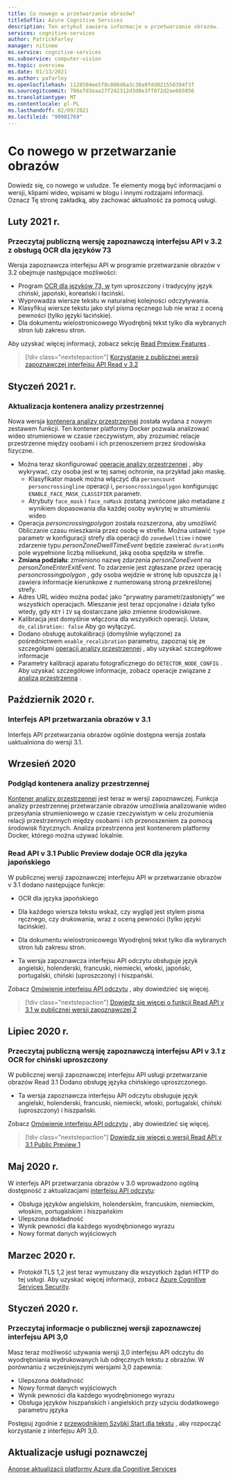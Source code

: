 ```yaml
---
title: Co nowego w przetwarzanie obrazów?
titleSuffix: Azure Cognitive Services
description: Ten artykuł zawiera informacje o przetwarzanie obrazów.
services: cognitive-services
author: PatrickFarley
manager: nitinme
ms.service: cognitive-services
ms.subservice: computer-vision
ms.topic: overview
ms.date: 01/13/2021
ms.author: pafarley
ms.openlocfilehash: 1128504ee5f8c086d6a3c30a9fdd021550394f3f
ms.sourcegitcommit: 706e7d3eaa27f242312d3d8e3ff072d2ae685956
ms.translationtype: MT
ms.contentlocale: pl-PL
ms.lasthandoff: 02/09/2021
ms.locfileid: "99981769"
---
```

# <a name="whats-new-in-computer-vision"></a>Co nowego w przetwarzanie obrazów

Dowiedz się, co nowego w usłudze. Te elementy mogą być informacjami o wersji, klipami wideo, wpisami w blogu i innymi rodzajami informacji. Oznacz Tę stronę zakładką, aby zachować aktualność za pomocą usługi.

## <a name="february-2021"></a>Luty 2021 r.

### <a name="read-api-v32-public-preview-with-ocr-support-for-73-languages"></a>Przeczytaj publiczną wersję zapoznawczą interfejsu API v 3.2 z obsługą OCR dla języków 73
Wersja zapoznawcza interfejsu API w programie przetwarzanie obrazów v 3.2 obejmuje następujące możliwości:
* Program [OCR dla języków 73, w](./language-support.md#optical-character-recognition-ocr) tym uproszczony i tradycyjny język chiński, japoński, koreański i łaciński.
* Wyprowadza wiersze tekstu w naturalnej kolejności odczytywania.
* Klasyfikuj wiersze tekstu jako styl pisma ręcznego lub nie wraz z oceną pewności (tylko języki łacińskie).
* Dla dokumentu wielostronicowego Wyodrębnij tekst tylko dla wybranych stron lub zakresu stron.

Aby uzyskać więcej informacji, zobacz sekcję [Read Preview Features](concept-recognizing-text.md#natural-reading-order-output) .

> [!div class="nextstepaction"]
> [Korzystanie z publicznej wersji zapoznawczej interfejsu API Read v 3.2](https://westus.dev.cognitive.microsoft.com/docs/services/computer-vision-v3-2-preview-2/operations/5d986960601faab4bf452005)


## <a name="january-2021"></a>Styczeń 2021 r.

### <a name="spatial-analysis-container-update"></a>Aktualizacja kontenera analizy przestrzennej

Nowa wersja [kontenera analizy przestrzennej](spatial-analysis-container.md) została wydana z nowym zestawem funkcji. Ten kontener platformy Docker pozwala analizować wideo strumieniowe w czasie rzeczywistym, aby zrozumieć relacje przestrzenne między osobami i ich przenoszeniem przez środowiska fizyczne. 

* Można teraz skonfigurować [operacje analizy przestrzennej](spatial-analysis-operations.md) , aby wykrywać, czy osoba jest w tej samej ochronie, na przykład jako maskę. 
    * Klasyfikator masek można włączyć dla `personcount` `personcrossingline` operacji i, `personcrossingpolygon` konfigurując `ENABLE_FACE_MASK_CLASSIFIER` parametr.
    * Atrybuty `face_mask` i `face_noMask` zostaną zwrócone jako metadane z wynikiem dopasowania dla każdej osoby wykrytej w strumieniu wideo
* Operacja *personcrossingpolygon* została rozszerzona, aby umożliwić Obliczanie czasu mieszkania przez osobę w strefie. Można ustawić `type` parametr w konfiguracji strefy dla operacji do `zonedwelltime` i nowe zdarzenie typu *personZoneDwellTimeEvent* będzie zawierać `durationMs` pole wypełnione liczbą milisekund, jaką osoba spędziła w strefie.
* **Zmiana podziału**: zmieniono nazwę zdarzenia *personZoneEvent* na *personZoneEnterExitEvent*. To zdarzenie jest zgłaszane przez operację *personcrossingpolygon* , gdy osoba wejdzie w stronę lub opuszcza ją i zawiera informacje kierunkowe z numerowaną stroną przekreślonej strefy.
* Adres URL wideo można podać jako "prywatny parametr/zasłonięty" we wszystkich operacjach. Mieszanie jest teraz opcjonalne i działa tylko wtedy, gdy `KEY` i `IV` są dostarczane jako zmienne środowiskowe.
* Kalibracja jest domyślnie włączona dla wszystkich operacji. Ustaw, `do_calibration: false` Aby go wyłączyć.
* Dodano obsługę autokalibracji (domyślnie wyłączone) za pośrednictwem `enable_recalibration` parametru, zapoznaj się ze szczegółami [operacji analizy przestrzennej](https://docs.microsoft.com/azure/cognitive-services/computer-vision/spatial-analysis-operations) , aby uzyskać szczegółowe informacje
* Parametry kalibracji aparatu fotograficznego do `DETECTOR_NODE_CONFIG` . Aby uzyskać szczegółowe informacje, zobacz operacje związane z [analizą przestrzenną](https://docs.microsoft.com/azure/cognitive-services/computer-vision/spatial-analysis-operations) .


## <a name="october-2020"></a>Październik 2020 r.

### <a name="computer-vision-api-v31-ga"></a>Interfejs API przetwarzania obrazów v 3.1

Interfejs API przetwarzania obrazów ogólnie dostępna wersja została uaktualniona do wersji 3.1.

## <a name="september-2020"></a>Wrzesień 2020

### <a name="spatial-analysis-container-preview"></a>Podgląd kontenera analizy przestrzennej

[Kontener analizy przestrzennej](spatial-analysis-container.md) jest teraz w wersji zapoznawczej. Funkcja analizy przestrzennej przetwarzanie obrazów umożliwia analizowanie wideo przesyłania strumieniowego w czasie rzeczywistym w celu zrozumienia relacji przestrzennych między osobami i ich przenoszeniem za pomocą środowisk fizycznych. Analiza przestrzenna jest kontenerem platformy Docker, którego można używać lokalnie. 

### <a name="read-api-v31-public-preview-adds-ocr-for-japanese"></a>Read API v 3.1 Public Preview dodaje OCR dla języka japońskiego
W publicznej wersji zapoznawczej interfejsu API w przetwarzanie obrazów v 3.1 dodano następujące funkcje:
* OCR dla języka japońskiego
* Dla każdego wiersza tekstu wskaż, czy wygląd jest stylem pisma ręcznego, czy drukowania, wraz z oceną pewności (tylko języki łacińskie).
* Dla dokumentu wielostronicowego Wyodrębnij tekst tylko dla wybranych stron lub zakresu stron.

* Ta wersja zapoznawcza interfejsu API odczytu obsługuje język angielski, holenderski, francuski, niemiecki, włoski, japoński, portugalski, chiński (uproszczony) i hiszpański.

Zobacz [Omówienie interfejsu API odczytu](concept-recognizing-text.md) , aby dowiedzieć się więcej.

> [!div class="nextstepaction"]
> [Dowiedz się więcej o funkcji Read API v 3.1 w publicznej wersji zapoznawczej 2](https://westus2.dev.cognitive.microsoft.com/docs/services/computer-vision-v3-1-preview-2/operations/5d986960601faab4bf452005)

## <a name="july-2020"></a>Lipiec 2020 r.

### <a name="read-api-v31-public-preview-with-ocr-for-simplified-chinese"></a>Przeczytaj publiczną wersję zapoznawczą interfejsu API v 3.1 z OCR for chiński uproszczony
W publicznej wersji zapoznawczej interfejsu API usługi przetwarzanie obrazów Read 3.1 Dodano obsługę języka chińskiego uproszczonego.

* Ta wersja zapoznawcza interfejsu API odczytu obsługuje język angielski, holenderski, francuski, niemiecki, włoski, portugalski, chiński (uproszczony) i hiszpański.

Zobacz [Omówienie interfejsu API odczytu](concept-recognizing-text.md) , aby dowiedzieć się więcej.

> [!div class="nextstepaction"]
> [Dowiedz się więcej o wersji Read API v 3.1 Public Preview 1](https://westus.dev.cognitive.microsoft.com/docs/services/computer-vision-v3-1-preview-1/operations/5d986960601faab4bf452005)

## <a name="may-2020"></a>Maj 2020 r.
W interfejs API przetwarzania obrazów v 3.0 wprowadzono ogólną dostępność z aktualizacjami [interfejsu API odczytu](concept-recognizing-text.md):

* Obsługa języków angielskim, holenderskim, francuskim, niemieckim, włoskim, portugalskim i hiszpańskim
* Ulepszona dokładność
* Wynik pewności dla każdego wyodrębnionego wyrazu
* Nowy format danych wyjściowych

## <a name="march-2020"></a>Marzec 2020 r.

* Protokół TLS 1,2 jest teraz wymuszany dla wszystkich żądań HTTP do tej usługi. Aby uzyskać więcej informacji, zobacz [Azure Cognitive Services Security](../cognitive-services-security.md).

## <a name="january-2020"></a>Styczeń 2020 r.

### <a name="read-api-30-public-preview"></a>Przeczytaj informacje o publicznej wersji zapoznawczej interfejsu API 3,0

Masz teraz możliwość używania wersji 3,0 interfejsu API odczytu do wyodrębniania wydrukowanych lub odręcznych tekstu z obrazów. W porównaniu z wcześniejszymi wersjami 3,0 zapewnia:
* Ulepszona dokładność
* Nowy format danych wyjściowych
* Wynik pewności dla każdego wyodrębnionego wyrazu
* Obsługa języków hiszpańskich i angielskich przy użyciu dodatkowego parametru języka

Postępuj zgodnie z [przewodnikiem Szybki Start dla tekstu](https://github.com/Azure-Samples/cognitive-services-quickstart-code/blob/master/dotnet/ComputerVision/REST/CSharp-hand-text.md?tabs=version-3) , aby rozpocząć korzystanie z interfejsu API 3,0.

## <a name="cognitive-service-updates"></a>Aktualizacje usługi poznawczej

[Anonse aktualizacji platformy Azure dla Cognitive Services](https://azure.microsoft.com/updates/?product=cognitive-services)
